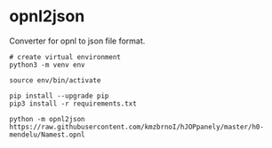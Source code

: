 # opnl2json

Converter for opnl to json file format.

    # create virtual environment
    python3 -m venv env

    source env/bin/activate

    pip install --upgrade pip
    pip3 install -r requirements.txt

    python -m opnl2json https://raw.githubusercontent.com/kmzbrnoI/hJOPpanely/master/h0-mendelu/Namest.opnl

